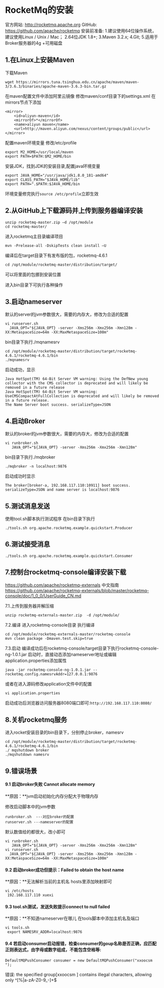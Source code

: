 # RocketMq的安装
官方网站: http://rocketmq.apache.org
GitHub: https://github.com/apache/rocketmq
安装前准备: 
  1.建议使用64位操作系统，建议使用Linux / Unix / Mac；
  2.64位JDK 1.8+;
  3.Maven 3.2.x;
  4.Git;
  5.适用于Broker服务器的4g +可用磁盘

## 1.在Linux上安装Maven
下载Maven
```
wget https://mirrors.tuna.tsinghua.edu.cn/apache/maven/maven-3/3.6.3/binaries/apache-maven-3.6.3-bin.tar.gz
```
在maven配置文件中添加阿里云镜像
修改maven/conf目录下的settings.xml
在mirrors节点下添加
```
<mirror> 
    <id>aliyun-maven</id> 
    <mirrorOf>*</mirrorOf> 
    <name>aliyun maven</name> 
    <url>http://maven.aliyun.com/nexus/content/groups/public</url> 
</mirror>
```
配置maven环境变量
修改/etc/profile
```
export M2_HOME=/usr/local/maven
export PATH=$PATH:$M2_HOME/bin
```

安装JDK，找到JDK的安装目录,配置java环境变量

```
export JAVA_HOME="/usr/java/jdk1.8.0_181-amd64"
export CLASS_PATH="$JAVA_HOME/lib"
export PATH=".$PATH:$JAVA_HOME/bin
```

环境变量修完执行`source /etc/profile`立即生效


## 2.从GitHub上下载源码并上传到服务器编译安装
```
unzip rocketmq-master.zip –d /opt/module
cd rocketmq-master/
```
进入rocketmq主目录编译项目
```
mvn -Prelease-all -DskipTests clean install –U
```

编译后在target目录下有发布版的包，rocketmq-4.6.1
```
cd /opt/module/rocketmq-master/distribution/target/
```


可以将里面的包挪到安装位置


进入bin目录下可执行各种操作

## 3.启动nameserver
默认的server的jvm参数很大，需要的内存大，修改为合适的配置
```
vi runserver.sh   
  JAVA_OPT="${JAVA_OPT} -server -Xms256m -Xmx256m -Xmn128m -XX:MetaspaceSize=64m -XX:MaxMetaspaceSize=100m"
```

bin目录下执行./mqnamesrv
```
cd /opt/module/rocketmq-master/distribution/target/rocketmq-4.6.1/rocketmq-4.6.1/bin
./mqnamesrv
```

启动成功，显示
```
Java HotSpot(TM) 64-Bit Server VM warning: Using the DefNew young collector with the CMS collector is deprecated and will likely be removed in a future release
Java HotSpot(TM) 64-Bit Server VM warning: UseCMSCompactAtFullCollection is deprecated and will likely be removed in a future release.
The Name Server boot success. serializeType=JSON
```

## 4.启动Broker
默认的broker的jvm参数很大，需要的内存大，修改为合适的配置
```
vi runbroker.sh
   JAVA_OPT="${JAVA_OPT} -server -Xms256m -Xmx256m -Xmn128m"
```

bin目录下执行./mqbroker
```
./mqbroker -n localhost:9876
```

启动成功时显示
```
The broker[broker-a, 192.168.117.110:10911] boot success. serializeType=JSON and name server is localhost:9876
```

## 5.测试消息发送
使用tool.sh脚本执行测试程序
在bin目录下执行
```
./tools.sh org.apache.rocketmq.example.quickstart.Producer
```

## 6.测试接受消息
```
./tools.sh org.apache.rocketmq.example.quickstart.Consumer
```

## 7.控制台rocketmq-console编译安装下载
https://github.com/apache/rocketmq-externals
中文指南
https://github.com/apache/rocketmq-externals/blob/master/rocketmq-console/doc/1_0_0/UserGuide_CN.md

7.1.上传到服务器并解压缩
```
unzip rocketmq-externals-master.zip  -d /opt/module/
```

7.2.编译
进入rocketmq-console目录
执行编译
```
cd /opt/module/rocketmq-externals-master/rocketmq-console
mvn clean package -Dmaven.test.skip=true
```

7.3.启动
编译成功后在rocketmq-console/target目录下执行rocketmq-console-ng-1.0.1.jar
启动时，直接动态添加nameserver地址或编辑application.properties添加属性
```
java -jar rocketmq-console-ng-1.0.1.jar --rocketmq.config.namesrvAddr=127.0.0.1:9876
```

或者在进入源码修改application文件中的配置

```
vi application.properties
```


启动成功后浏览器访问服务器8080端口即可:`http://192.168.117.110:8080/`

## 8.关机rocketmq服务
进入rocket安装目录的bin目录下，分别停止broker，namesrv
 ```
cd /opt/module/rocketmq-master/distribution/target/rocketmq-4.6.1/rocketmq-4.6.1/bin
./ mqshutdown broker
./mqshutdown namesrv
 ```


## 9.错误场景
#### 9.1 启动broker失败 Cannot allocate memory
**原因：**jvm启动初始化内存分配大于物理内存

修改启动脚本中的jvm参数
```
runbroker.sh  ---对应broker的配置
runserver.sh ---nameserver的配置
```
默认数值给的都很大，改小即可
```
vi runbroker.sh
   JAVA_OPT="${JAVA_OPT} -server -Xms256m -Xmx256m -Xmn128m"
vi runserver.sh   
  JAVA_OPT="${JAVA_OPT} -server -Xms256m -Xmx256m -Xmn128m -XX:MetaspaceSize=64m -XX:MaxMetaspaceSize=100m"
```


#### 9.2 启动broker成功但提示：Failed to obtain the host name

**原因：**无法解析当前的主机名
hosts里添加映射即可
```
vi /etc/hosts
 192.168.117.110 xuexi
```

#### 9.3 tool.sh测试，发送失败提示connect to null failed
 **原因：**不知道nameserver在哪儿
 在tools脚本中添加主机名及端口
 ```
 vi tools.sh
  export NAMESRV_ADDR=localhost:9876
 ```

#### 9.4 若启动consumer启动报错，检查consumer的goup名称是否正确，应匹配正则表达式，由字母或数字组成，不能包含空格等:
  ```
  DefaultMQPushConsumer consumer = new DefaultMQPushConsumer("xxoocsm  ");
  ```
  错误: the specified group[xxoocsm ] contains illegal characters, allowing only ^[%|a-zA-Z0-9_-]+$

